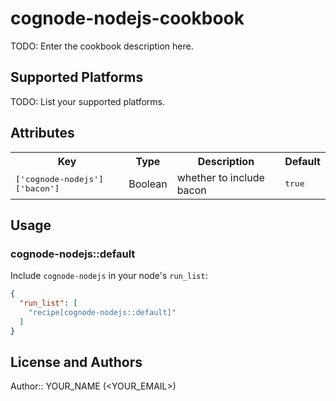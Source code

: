 # cognode-nodejs-cookbook

TODO: Enter the cookbook description here.

## Supported Platforms

TODO: List your supported platforms.

## Attributes

<table>
  <tr>
    <th>Key</th>
    <th>Type</th>
    <th>Description</th>
    <th>Default</th>
  </tr>
  <tr>
    <td><tt>['cognode-nodejs']['bacon']</tt></td>
    <td>Boolean</td>
    <td>whether to include bacon</td>
    <td><tt>true</tt></td>
  </tr>
</table>

## Usage

### cognode-nodejs::default

Include `cognode-nodejs` in your node's `run_list`:

```json
{
  "run_list": [
    "recipe[cognode-nodejs::default]"
  ]
}
```

## License and Authors

Author:: YOUR_NAME (<YOUR_EMAIL>)
